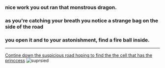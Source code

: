 ### nice work you out ran that monstrous dragon. 
### as you're catching your breath you notice a strange bag on the side of the road
### you open it and to your astonishment, find a fire ball inside. 
---
[Contine down the suspicious road hoping to find the the cell that has the princcess](rightroad.md)
![suprsied](https://thumbs.dreamstime.com/b/surprised-little-frog-cartoon-illustration-frog-looking-surprised-158512899.jpg)